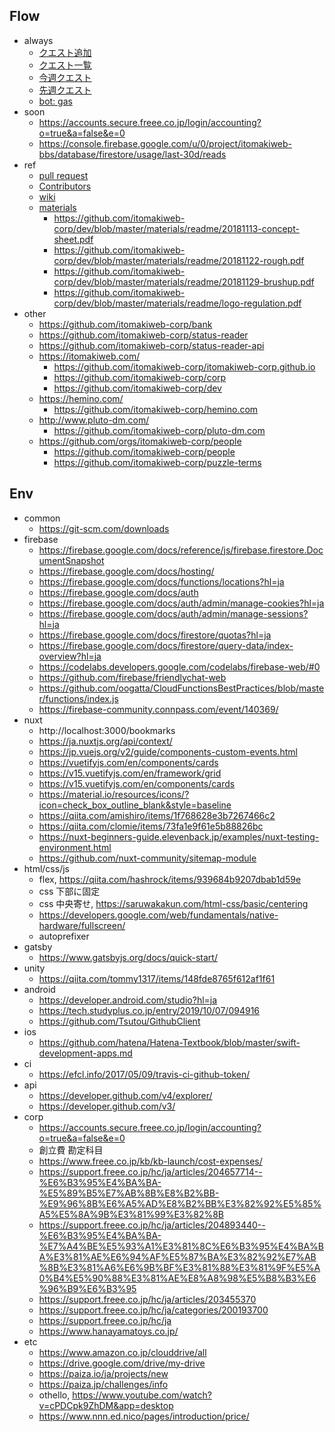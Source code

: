 ## Flow

- always
    - [クエスト追加](https://itomakiweb.com/next/newQuest)
    - [クエスト一覧](https://github.com/itomakiweb-corp/next/projects/1)
    - [今週クエスト](https://github.com/itomakiweb-corp/next/milestones)
    - [先週クエスト](https://github.com/itomakiweb-corp/next/milestones?state=closed)
    - [bot: gas](https://drive.google.com/open?id=1L7opt_yhLk9868mDa7923EuLmFjPkRY4YRsqUhKSQ71B2-hSJG0QaDLn)
- soon
    - https://accounts.secure.freee.co.jp/login/accounting?o=true&a=false&e=0
    - https://console.firebase.google.com/u/0/project/itomakiweb-bbs/database/firestore/usage/last-30d/reads
- ref
    - [pull request](https://github.com/itomakiweb-corp/next/pulls)
    - [Contributors](https://github.com/itomakiweb-corp/next/graphs/contributors)
    - [wiki](https://github.com/itomakiweb-corp/next/wiki)
    - [materials](https://github.com/itomakiweb-corp/dev/tree/master/materials)
        - https://github.com/itomakiweb-corp/dev/blob/master/materials/readme/20181113-concept-sheet.pdf
        - https://github.com/itomakiweb-corp/dev/blob/master/materials/readme/20181122-rough.pdf
        - https://github.com/itomakiweb-corp/dev/blob/master/materials/readme/20181129-brushup.pdf
        - https://github.com/itomakiweb-corp/dev/blob/master/materials/readme/logo-regulation.pdf
- other
    - https://github.com/itomakiweb-corp/bank
    - https://github.com/itomakiweb-corp/status-reader
    - https://github.com/itomakiweb-corp/status-reader-api
    - https://itomakiweb.com/
        - https://github.com/itomakiweb-corp/itomakiweb-corp.github.io
        - https://github.com/itomakiweb-corp/corp
        - https://github.com/itomakiweb-corp/dev
    - https://hemino.com/
        - https://github.com/itomakiweb-corp/hemino.com
    - http://www.pluto-dm.com/
        - https://github.com/itomakiweb-corp/pluto-dm.com
    - https://github.com/orgs/itomakiweb-corp/people
        - https://github.com/itomakiweb-corp/people
        - https://github.com/itomakiweb-corp/puzzle-terms

## Env

- common
    - https://git-scm.com/downloads
- firebase
    - https://firebase.google.com/docs/reference/js/firebase.firestore.DocumentSnapshot
    - https://firebase.google.com/docs/hosting/
    - https://firebase.google.com/docs/functions/locations?hl=ja
    - https://firebase.google.com/docs/auth
    - https://firebase.google.com/docs/auth/admin/manage-cookies?hl=ja
    - https://firebase.google.com/docs/auth/admin/manage-sessions?hl=ja
    - https://firebase.google.com/docs/firestore/quotas?hl=ja
    - https://firebase.google.com/docs/firestore/query-data/index-overview?hl=ja
    - https://codelabs.developers.google.com/codelabs/firebase-web/#0
    - https://github.com/firebase/friendlychat-web
    - https://github.com/oogatta/CloudFunctionsBestPractices/blob/master/functions/index.js
    - https://firebase-community.connpass.com/event/140369/
- nuxt
    - http://localhost:3000/bookmarks
    - https://ja.nuxtjs.org/api/context/
    - https://jp.vuejs.org/v2/guide/components-custom-events.html
    - https://vuetifyjs.com/en/components/cards
    - https://v15.vuetifyjs.com/en/framework/grid
    - https://v15.vuetifyjs.com/en/components/cards
    - https://material.io/resources/icons/?icon=check_box_outline_blank&style=baseline
    - https://qiita.com/amishiro/items/1f768628e3b7267466c2
    - https://qiita.com/clomie/items/73fa1e9f61e5b88826bc
    - https://nuxt-beginners-guide.elevenback.jp/examples/nuxt-testing-environment.html
    - https://github.com/nuxt-community/sitemap-module
- html/css/js
    - flex, https://qiita.com/hashrock/items/939684b9207dbab1d59e
    - css 下部に固定
    - css 中央寄せ, https://saruwakakun.com/html-css/basic/centering
    - https://developers.google.com/web/fundamentals/native-hardware/fullscreen/
    - autoprefixer
- gatsby
    - https://www.gatsbyjs.org/docs/quick-start/
- unity
    - https://qiita.com/tommy1317/items/148fde8765f612af1f61
- android
    - https://developer.android.com/studio?hl=ja
    - https://tech.studyplus.co.jp/entry/2019/10/07/094916
    - https://github.com/Tsutou/GithubClient
- ios
    - https://github.com/hatena/Hatena-Textbook/blob/master/swift-development-apps.md
- ci
    - https://efcl.info/2017/05/09/travis-ci-github-token/
- api
    - https://developer.github.com/v4/explorer/
    - https://developer.github.com/v3/
- corp
    - https://accounts.secure.freee.co.jp/login/accounting?o=true&a=false&e=0
    - 創立費 勘定科目
    - https://www.freee.co.jp/kb/kb-launch/cost-expenses/
    - https://support.freee.co.jp/hc/ja/articles/204657714--%E6%B3%95%E4%BA%BA-%E5%89%B5%E7%AB%8B%E8%B2%BB-%E9%96%8B%E6%A5%AD%E8%B2%BB%E3%82%92%E5%85%A5%E5%8A%9B%E3%81%99%E3%82%8B
    - https://support.freee.co.jp/hc/ja/articles/204893440--%E6%B3%95%E4%BA%BA-%E7%A4%BE%E5%93%A1%E3%81%8C%E6%B3%95%E4%BA%BA%E3%81%AE%E6%94%AF%E5%87%BA%E3%82%92%E7%AB%8B%E3%81%A6%E6%9B%BF%E3%81%88%E3%81%9F%E5%A0%B4%E5%90%88%E3%81%AE%E8%A8%98%E5%B8%B3%E6%96%B9%E6%B3%95
    - https://support.freee.co.jp/hc/ja/articles/203455370
    - https://support.freee.co.jp/hc/ja/categories/200193700
    - https://support.freee.co.jp/hc/ja
    - https://www.hanayamatoys.co.jp/
- etc
    - https://www.amazon.co.jp/clouddrive/all
    - https://drive.google.com/drive/my-drive
    - https://paiza.io/ja/projects/new
    - https://paiza.jp/challenges/info
    - othello, https://www.youtube.com/watch?v=cPDCpk9ZhDM&app=desktop
    - https://www.nnn.ed.nico/pages/introduction/price/
